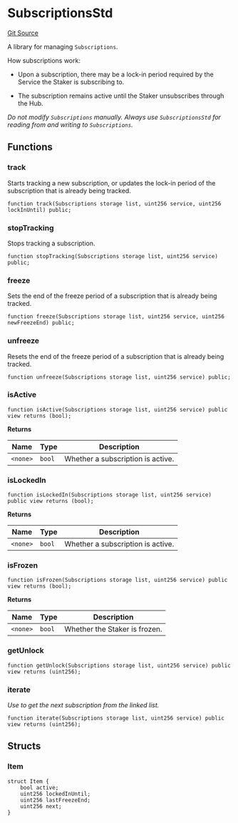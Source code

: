 # SubscriptionsStd
[Git Source](https://github.com/0xPolygon/staking-hub/blob/e29d25293d7b9a1ba3138152afe6282a955a9d28/src/lib/SubscriptionsStd.sol)

A library for managing `Subscriptions`.

How subscriptions work:

- Upon a subscription, there may be a lock-in period required by the Service the Staker is subscribing to.

- The subscription remains active until the Staker unsubscribes through the Hub.

*Do not modify `Subscriptions` manually. Always use `SubscriptionsStd` for reading from and writing to `Subscriptions`.*


## Functions
### track

Starts tracking a new subscription, or updates the lock-in period of the subscription that is already being tracked.


```solidity
function track(Subscriptions storage list, uint256 service, uint256 lockInUntil) public;
```

### stopTracking

Stops tracking a subscription.


```solidity
function stopTracking(Subscriptions storage list, uint256 service) public;
```

### freeze

Sets the end of the freeze period of a subscription that is already being tracked.


```solidity
function freeze(Subscriptions storage list, uint256 service, uint256 newFreezeEnd) public;
```

### unfreeze

Resets the end of the freeze period of a subscription that is already being tracked.


```solidity
function unfreeze(Subscriptions storage list, uint256 service) public;
```

### isActive


```solidity
function isActive(Subscriptions storage list, uint256 service) public view returns (bool);
```
**Returns**

|Name|Type|Description|
|----|----|-----------|
|`<none>`|`bool`|Whether a subscription is active.|


### isLockedIn


```solidity
function isLockedIn(Subscriptions storage list, uint256 service) public view returns (bool);
```
**Returns**

|Name|Type|Description|
|----|----|-----------|
|`<none>`|`bool`|Whether a subscription is active.|


### isFrozen


```solidity
function isFrozen(Subscriptions storage list, uint256 service) public view returns (bool);
```
**Returns**

|Name|Type|Description|
|----|----|-----------|
|`<none>`|`bool`|Whether the Staker is frozen.|


### getUnlock


```solidity
function getUnlock(Subscriptions storage list, uint256 service) public view returns (uint256);
```

### iterate

*Use to get the next subscription from the linked list.*


```solidity
function iterate(Subscriptions storage list, uint256 service) public view returns (uint256);
```

## Structs
### Item

```solidity
struct Item {
    bool active;
    uint256 lockedInUntil;
    uint256 lastFreezeEnd;
    uint256 next;
}
```

